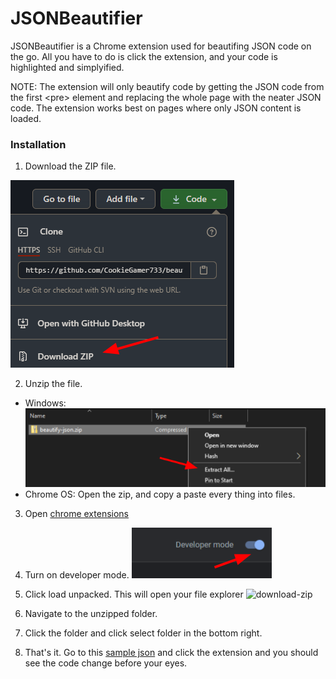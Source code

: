 # JSONBeautifier

JSONBeautifier is a Chrome extension used for beautifing JSON code on the go. All you have to do is click the extension, and your code is highlighted and simplyified.

NOTE: The extension will only beautify code by getting the JSON code from the first &lt;pre&gt; element and replacing the whole page with the neater JSON code. The extension works best on pages where only JSON content is loaded.

### Installation

1. Download the ZIP file.

![download-zip](./installation-instructions/download-zip.png)

2. Unzip the file.

 - Windows:
   ![download-zip](./installation-instructions/unzip-file-windows.png)
 - Chrome OS:
   Open the zip, and copy a paste every thing into files.

3. Open [chrome extensions](chrome://extensions)

4. Turn on developer mode.
![download-zip](./installation-instructions/turn-on-developer-mode.png)

5. Click load unpacked. This will open your file explorer
![download-zip](./installation-instructions/load-packed.png)

6. Navigate to the unzipped folder.

7. Click the folder and click select folder in the bottom right.

8. That's it. Go to this [sample json](https://cookiegamer733.repl.co/sample-json) and click the extension and you should see the code change before your eyes.
